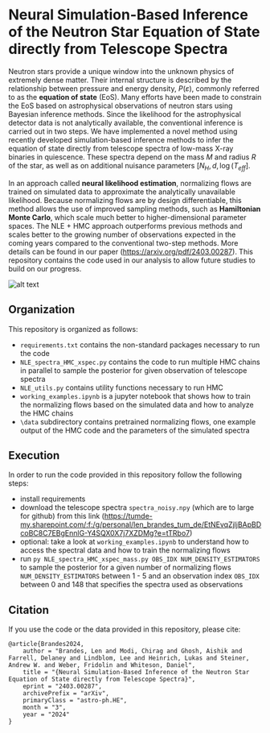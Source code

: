 # Neural Simulation-Based Inference of the Neutron Star Equation of State directly from Telescope Spectra

Neutron stars provide a unique window into the unknown physics of extremely dense matter. Their internal structure is described by the relationship between pressure and energy density, $P(\varepsilon)$, commonly referred to as the **equation of state** (EoS). Many efforts have been made to constrain the EoS based on astrophysical observations of neutron stars using Bayesian inference methods. Since the likelihood for the astrophysical detector data is not analytically available, the conventional inference is carried out in two steps. We have implemented a novel method using recently developed simulation-based inference methods to infer the equation of state directly from telescope spectra of low-mass X-ray binaries in quiescence. These spectra depend on the mass $M$ and radius $R$ of the star, as well as on additional nuisance parameters $[N_H, d, \log(T_{eff}]$. 

In an approach called **neural likelihood estimation**, normalizing flows are trained on simulated data to approximate the analytically unavailable likelihood. Because normalizing flows are by design differentiable, this method allows the use of improved sampling methods, such as **Hamiltonian Monte Carlo**, which scale much better to higher-dimensional parameter spaces. The NLE + HMC approach outperforms previous methods and scales better to the growing number of observations expected in the coming years compared to the conventional two-step methods. More details can be found in our paper (https://arxiv.org/pdf/2403.00287). This repository contains the code used in our analysis to allow future studies to build on our progress.

![alt text](https://github.com/lenjonah/neutron_star_inference/blob/illustration.png?raw=true)

## Organization

This repository is organized as follows: 

- `requirements.txt` contains the non-standard packages necessary to run the code
- `NLE_spectra_HMC_xspec.py` contains the code to run multiple HMC chains in parallel to sample the posterior for given observation of telescope spectra
- `NLE_utils.py` contains utility functions necessary to run HMC
- `working_examples.ipynb` is a jupyter notebook that shows how to train the normalizing flows based on the simulated data and how to analyze the HMC chains
- `\data` subdirectory contains pretrained normalizing flows, one example output of the HMC code and the parameters of the simulated spectra

## Execution

In order to run the code provided in this repository follow the following steps: 

- install requirements
- download the telescope spectra `spectra_noisy.npy` (which are to large for github) from this link (https://tumde-my.sharepoint.com/:f:/g/personal/len_brandes_tum_de/EtNEvqZjljBApBDcoBC8C7EBgEnnlG-Y4SQX0X7j7XZDMg?e=tTRbo7)
- optional: take a look at `working_examples.ipynb` to understand how to access the spectral data and how to train the normalizing flows
- run `py NLE_spectra_HMC_xspec_mass.py OBS_IDX NUM_DENSITY_ESTIMATORS` to sample the posterior for a given number of normalizing flows `NUM_DENSITY_ESTIMATORS` between 1 - 5 and an observation index `OBS_IDX` between 0 and 148 that specifies the spectra used as observations

## Citation

If you use the code or the data provided in this repository, please cite: 

````
@article{Brandes2024,
    author = "Brandes, Len and Modi, Chirag and Ghosh, Aishik and Farrell, Delaney and Lindblom, Lee and Heinrich, Lukas and Steiner, Andrew W. and Weber, Fridolin and Whiteson, Daniel",
    title = "{Neural Simulation-Based Inference of the Neutron Star Equation of State directly from Telescope Spectra}",
    eprint = "2403.00287",
    archivePrefix = "arXiv",
    primaryClass = "astro-ph.HE",
    month = "3",
    year = "2024"
}
````
